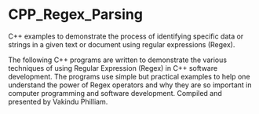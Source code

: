 # CPP_Regex_Parsing
C++ examples to demonstrate the process of identifying specific data or strings in a given text or document using regular expressions (Regex).

The following C++ programs are written to demonstrate the various techniques of using Regular Expression (Regex) in C++ software development.
The programs use simple but practical examples to help one understand the power of Regex operators and why they are so important in computer programming and software development.
Compiled and presented by Vakindu Philliam.

